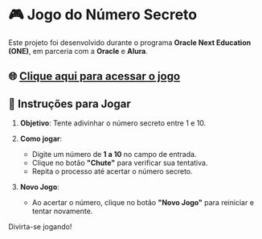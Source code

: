 # 🎮 Jogo do Número Secreto

Este projeto foi desenvolvido durante o programa **Oracle Next Education (ONE)**, em parceria com a **Oracle** e **Alura**.

## 🌐 [Clique aqui para acessar o jogo](https://jogo-ruby-six.vercel.app/)

## 📝 Instruções para Jogar

1. **Objetivo**: Tente adivinhar o número secreto entre 1 e 10.

2. **Como jogar**:
   - Digite um número de **1 a 10** no campo de entrada.
   - Clique no botão **"Chute"** para verificar sua tentativa.
   - Repita o processo até acertar o número secreto.

3. **Novo Jogo**:
   - Ao acertar o número, clique no botão **"Novo Jogo"** para reiniciar e tentar novamente.

Divirta-se jogando!
